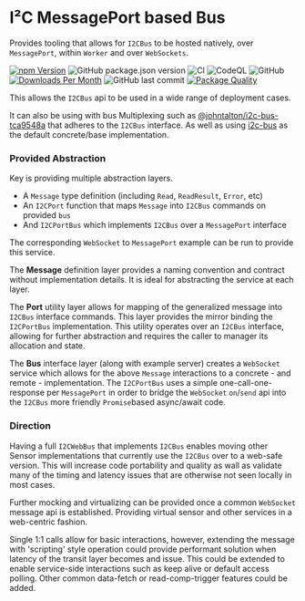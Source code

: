 # I²C MessagePort based Bus

Provides tooling that allows for `I2CBus` to be hosted natively, over `MessagePort`, within `Worker` and over `WebSockets`.

[![npm Version](https://img.shields.io/npm/v/@johntalton/i2c-port.svg)](https://www.npmjs.com/package/@johntalton/i2c-port)
![GitHub package.json version](https://img.shields.io/github/package-json/v/johntalton/i2c-port/i2c-port)
![CI](https://github.com/johntalton/i2c-port/workflows/CI/badge.svg)
![CodeQL](https://github.com/johntalton/i2c-port/workflows/CodeQL/badge.svg)
![GitHub](https://img.shields.io/github/license/johntalton/i2c-port)
[![Downloads Per Month](https://img.shields.io/npm/dm/@johntalton/i2c-port.svg)](https://www.npmjs.com/package/@johntalton/i2c-port)
![GitHub last commit](https://img.shields.io/github/last-commit/johntalton/i2c-port)
[![Package Quality](https://npm.packagequality.com/shield/%40johntalton%2Fi2c-port.svg)](https://packagequality.com/#?package=@johntalton/i2c-port)


This allows the `I2CBus` api to be used in a wide range of deployment cases.

It can also be using with bus Multiplexing such as [@johntalton/i2c-bus-tca9548a](https://github.com/johntalton/i2c-bus-tca9548a) that adheres to the `I2CBus` interface.  As well as using [i2c-bus](https://github.com/fivdi/i2c-bus) as the default concrete/base implementation.

### Provided Abstraction
Key is providing multiple abstraction layers.

- A `Message` type definition (including `Read`, `ReadResult`, `Error`, etc)
- An `I2CPort` function that maps `Message` into `I2CBus` commands on provided `bus`
- And `I2CPortBus` which implements `I2CBus` over a `MessagePort` interface

The corresponding `WebSocket` to `MessagePort` example can be run to provide this service.

The **Message** definition layer provides a naming convention and contract without implementation details. It is ideal for abstracting the service at each layer.

The **Port** utility layer allows for mapping of the generalized message into `I2CBus` interface commands. This layer provides the mirror binding the `I2CPortBus` implementation.
This utility operates over an `I2CBus` interface, allowing for further abstraction and requires the caller to manager its allocation and state.

The **Bus** interface layer (along with example server) creates a `WebSocket` service which allows for the above `Message` interactions to a concrete - and remote - implementation.
The `I2CPortBus` uses a simple one-call-one-response per `MessagePort` in order to bridge the `WebSocket` `on`/`send` api into the `I2CBus` more friendly `Promise`based async/await code.

### Direction

Having a full `I2CWebBus` that implements `I2CBus` enables moving other Sensor implementations that currently use the `I2CBus` over to a web-safe version. This will increase code portability and quality as wall as validate many of the timing and latency issues that are otherwise not seen locally in most cases.

Further mocking and virtualizing can be provided once a common `WebSocket` message api is established. Providing virtual sensor and other services in a web-centric fashion.

Single 1:1 calls allow for basic interactions, however, extending the message with 'scripting' style operation could provide performant solution when latency of the transit layer becomes and issue.
This could be extended to enable service-side interactions such as keep alive or default access polling. Other common data-fetch or read-comp-trigger features could be added.
